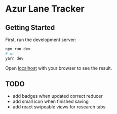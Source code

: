 # Azur Lane Tracker

## Getting Started

First, run the development server:

```bash
npm run dev
# or
yarn dev
```

Open [localhost](http://localhost:3000) with your browser to see the result.

## TODO

* add badges when updated correct reducer
* add small icon when finished saving
* add react swipeable views for research tabs
